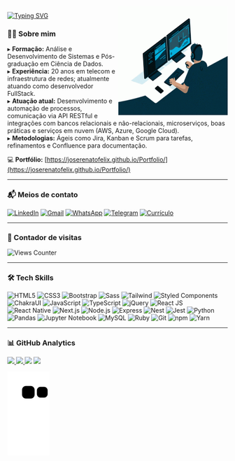<img src="img/dev_animado.gif" align="right" height="250" />

[![Typing SVG](https://readme-typing-svg.demolab.com?font=Anton&size=28&pause=1000&color=237BA1&width=435&lines=%F0%9F%91%8B+Olá,+Meu+Nome+é+Renato+Felix;Sou+Desenvolvedor+Full-Stack)](https://git.io/typing-svg)

### 👨‍💻 Sobre mim  

▸ **Formação:** Análise e Desenvolvimento de Sistemas e Pós-graduação em Ciência de Dados.  
▸ **Experiência:** 20 anos em telecom e infraestrutura de redes; atualmente atuando como desenvolvedor FullStack.  
▸ **Atuação atual:** Desenvolvimento e automação de processos, comunicação via API RESTful e integrações com bancos relacionais e não-relacionais, microserviços, boas práticas e serviços em nuvem (AWS, Azure, Google Cloud).  
▸ **Metodologias:** Ágeis como Jira, Kanban e Scrum para tarefas, refinamentos e Confluence para documentação.  

💻 **Portfólio:** [https://joserenatofelix.github.io/Portfolio/](https://joserenatofelix.github.io/Portfolio/)

---

### 📬 Meios de contato  

[![LinkedIn](https://img.shields.io/badge/LinkedIn-0077B5?style=for-the-badge&logo=linkedin&logoColor=white)](https://www.linkedin.com/in/joserenatofelix/) 
[![Gmail](https://img.shields.io/badge/Gmail-D14836?style=for-the-badge&logo=gmail&logoColor=white)](mailto:joserenatofelix@gmail.com)
[![WhatsApp](https://img.shields.io/badge/WhatsApp-25D366?style=for-the-badge&logo=whatsapp&logoColor=white)](https://api.whatsapp.com/send?phone=12991730737)
[![Telegram](https://img.shields.io/badge/Telegram-2CA5E0?style=for-the-badge&logo=telegram&logoColor=white)](https://t.me/joserenatofelix)
[![Currículo](https://img.shields.io/badge/Curriculo-005571?style=for-the-badge&logo=Salesforce&logoColor=white)](https://github.com/joserenatofelix/Curriculo/raw/master/assets/Jose%20Renato%20Felix%20da%20Silva.pdf)

---

### 👀 Contador de visitas  

![Views Counter](https://views-counter.vercel.app/badge?pageId=joserenatofelix%2Fjoserenatofelix)

---

### 🛠️ Tech Skills  

![HTML5](https://img.shields.io/badge/-HTML5-E34F26?style=flat-square&logo=html5&logoColor=white)
![CSS3](https://img.shields.io/badge/-CSS3-F05032?style=flat-square&logo=css3&logoColor=white)
![Bootstrap](https://img.shields.io/badge/-Bootstrap-be7abb?style=flat-square&logo=bootstrap&logoColor=white)
![Sass](https://img.shields.io/badge/-Sass-be7abb?style=flat-square&logo=sass&logoColor=white)
![Tailwind](https://img.shields.io/badge/-Tailwind_CSS-be7abb?style=flat-square&logo=tailwindcss&logoColor=white)
![Styled Components](https://img.shields.io/badge/-Styled_Components-be7abb?style=flat-square&logo=styled-components&logoColor=white)
![ChakraUI](https://img.shields.io/badge/-ChakraUI-be7abb?style=flat-square&logo=chakraUI&logoColor=white)
![JavaScript](https://img.shields.io/badge/-JavaScript-8a2be2?style=flat-square&logo=javascript&logoColor=white)
![TypeScript](https://img.shields.io/badge/-TypeScript-8a2be2?style=flat-square&logo=typescript&logoColor=white)
![jQuery](https://img.shields.io/badge/-jQuery-8a2be2?style=flat-square&logo=jQuery&logoColor=white)
![React JS](https://img.shields.io/badge/-React%20JS-007ACC?style=flat-square&logo=react&logoColor=white)
![React Native](https://img.shields.io/badge/-React%20Native-007ACC?style=flat-square&logo=react&logoColor=white)
![Next.js](https://img.shields.io/badge/-Next.js-007ACC?style=flat-square&logo=next.js&logoColor=white)
![Node.js](https://img.shields.io/badge/-Node.js-008B8B?style=flat-square&logo=node.js&logoColor=white)
![Express](https://img.shields.io/badge/-Express-008B8B?style=flat-square&logo=express&logoColor=white)
![Nest](https://img.shields.io/badge/-Nest-008B8B?style=flat-square&logo=nestjs&logoColor=white)
![Jest](https://img.shields.io/badge/-Jest-008B8B?style=flat-square&logo=jest&logoColor=white)
![Python](https://img.shields.io/badge/-Python-13aa52?style=flat-square&logo=python&logoColor=white)
![Pandas](https://img.shields.io/badge/-Pandas-13aa52?style=flat-square&logo=pandas&logoColor=white)
![Jupyter Notebook](https://img.shields.io/badge/-Jupyter%20Notebook-13aa52?style=flat-square&logo=jupyter&logoColor=white)
![MySQL](https://img.shields.io/badge/-MySQL-13aa52?style=flat-square&logo=mysql&logoColor=white)
![Ruby](https://img.shields.io/badge/-Ruby-FF0000?style=flat-square&logo=ruby&logoColor=white)
![Git](https://img.shields.io/badge/-Git-FF6000?style=flat-square&logo=git&logoColor=white)
![npm](https://img.shields.io/badge/-npm-FF6000?style=flat-square&logo=npm&logoColor=white)
![Yarn](https://img.shields.io/badge/-Yarn-FF6000?style=flat-square&logo=yarn&logoColor=white)

---

### 📊 GitHub Analytics  

<a href="https://github.com/joserenatofelix">
  <img height="160em" src="https://github-profile-summary-cards.vercel.app/api/cards/profile-details?username=joserenatofelix&theme=radical"/>
  <img height="160em" src="https://github-readme-stats.vercel.app/api/top-langs/?username=joserenatofelix&layout=compact&langs_count=7&theme=radical"/>
</a>

<img height="160em" src="https://github-readme-stats.vercel.app/api?username=joserenatofelix&show_icons=true&theme=radical&include_all_commits=true&count_private=true"/>
<img height="160em" src="https://github-readme-streak-stats.herokuapp.com/?user=joserenatofelix&theme=radical&hide_border=true"/>

![Snake animation](https://github.com/joserenatofelix/joserenatofelix/blob/output/github-contribution-grid-snake.svg)
